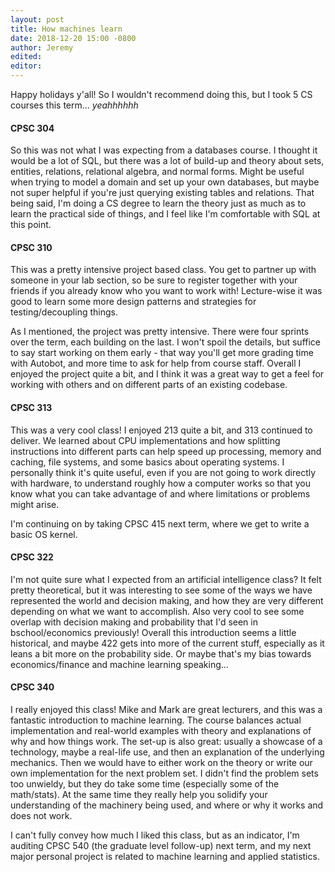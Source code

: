 ```yaml
---
layout: post
title: How machines learn
date: 2018-12-20 15:00 -0800
author: Jeremy
edited:
editor:
---
```

Happy holidays y'all! So I wouldn't recommend doing this, but I took 5 CS courses this term... _yeahhhhhh_

#### CPSC 304
So this was not what I was expecting from a databases course. I thought it would be a lot of SQL, but there was a lot of build-up and theory about sets, entities, relations, relational algebra, and normal forms. Might be useful when trying to model a domain and set up your own databases, but maybe not super helpful if you're just querying existing tables and relations. That being said, I'm doing a CS degree to learn the theory just as much as to learn the practical side of things, and I feel like I'm comfortable with SQL at this point.

#### CPSC 310
This was a pretty intensive project based class. You get to partner up with someone in your lab section, so be sure to register together with your friends if you already know who you want to work with! Lecture-wise it was good to learn some more design patterns and strategies for testing/decoupling things.

As I mentioned, the project was pretty intensive. There were four sprints over the term, each building on the last. I won't spoil the details, but suffice to say start working on them early - that way you'll get more grading time with Autobot, and more time to ask for help from course staff. Overall I enjoyed the project quite a bit, and I think it was a great way to get a feel for working with others and on different parts of an existing codebase.

#### CPSC 313
This was a very cool class! I enjoyed 213 quite a bit, and 313 continued to deliver. We learned about CPU implementations and how splitting instructions into different parts can help speed up processing, memory and caching, file systems, and some basics about operating systems. I personally think it's quite useful, even if you are not going to work directly with hardware, to understand roughly how a computer works so that you know what you can take advantage of and where limitations or problems might arise.

I'm continuing on by taking CPSC 415 next term, where we get to write a basic OS kernel.

#### CPSC 322
I'm not quite sure what I expected from an artificial intelligence class? It felt pretty theoretical, but it was interesting to see some of the ways we have represented the world and decision making, and how they are very different depending on what we want to accomplish. Also very cool to see some overlap with decision making and probability that I'd seen in bschool/economics previously! Overall this introduction seems a little historical, and maybe 422 gets into more of the current stuff, especially as it leans a bit more on the probability side. Or maybe that's my bias towards economics/finance and machine learning speaking...

#### CPSC 340
I really enjoyed this class! Mike and Mark are great lecturers, and this was a fantastic introduction to machine learning. The course balances actual implementation and real-world examples with theory and explanations of why and how things work. The set-up is also great: usually a showcase of a technology, maybe a real-life use, and then an explanation of the underlying mechanics. Then we would have to either work on the theory or write our own implementation for the next problem set. I didn't find the problem sets too unwieldy, but they do take some time (especially some of the math/stats). At the same time they really help you solidify your understanding of the machinery being used, and where or why it works and does not work.

I can't fully convey how much I liked this class, but as an indicator, I'm auditing CPSC 540 (the graduate level follow-up) next term, and my next major personal project is related to machine learning and applied statistics.